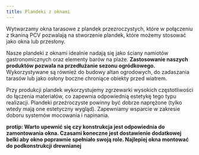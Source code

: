 ```yaml
---
title: Plandeki z oknami
---
```


Wytwarzamy okna tarasowe z plandek przezroczystych, które w połączeniu z tkaniną
PCV pozwalają na stworzenie plandek, które możemy stosować jako okna lub
przesłony.

Nasze plandeki z oknami idealnie nadają się jako ściany namiotów
gastronomicznych oraz elementy barów na plaże. **Zastosowanie naszych produktów pozwala na przedłużanie sezonu ogródkowego.** Wykorzystywane są również do
budowy altan ogrodowych, do zadaszania tarasów lub jako osłony boczne chroniące
obiekty przed wiatrem.

Przy produkcji plandek wykorzystujemy zgrzewarki wysokich częstotliwości do
łączenia materiałów, co zapewnia odpowiednią estetykę tego typu realizacji.
Plandeki przeźroczyste powinny być dobrze naprężone (tylko wtedy mają one
estetyczny wygląd). Zapewniamy wsparcie w zakresie doboru systemów mocowania i
napinania.

**protip: Warto upewnić się czy konstrukcja jest odpowiednia do zamontowania okna. Czasami koneczne jest dostawienie dodatkowej belki aby okno poprawnie spełniało swoją role. Najlepiej okna montować do podkonstrukcji drewnianej**